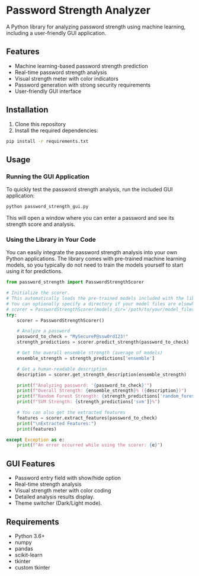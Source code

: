 # Password Strength Analyzer

A Python library for analyzing password strength using machine learning, including a user-friendly GUI application.

## Features

- Machine learning-based password strength prediction
- Real-time password strength analysis
- Visual strength meter with color indicators
- Password generation with strong security requirements
- User-friendly GUI interface

## Installation

1. Clone this repository
2. Install the required dependencies:
```bash
pip install -r requirements.txt
```

## Usage

### Running the GUI Application

To quickly test the password strength analysis, run the included GUI application:
```bash
python password_strength_gui.py
```
This will open a window where you can enter a password and see its strength score and analysis.

### Using the Library in Your Code

You can easily integrate the password strength analysis into your own Python applications. The library comes with pre-trained machine learning models, so you typically do not need to train the models yourself to start using it for predictions.

```python
from password_strength import PasswordStrengthScorer

# Initialize the scorer.
# This automatically loads the pre-trained models included with the library.
# You can optionally specify a directory if your model files are elsewhere:
# scorer = PasswordStrengthScorer(models_dir='/path/to/your/model_files')
try:
    scorer = PasswordStrengthScorer()

    # Analyze a password
    password_to_check = "MySecureP@ssw0rd123!"
    strength_predictions = scorer.predict_strength(password_to_check)

    # Get the overall ensemble strength (average of models)
    ensemble_strength = strength_predictions['ensemble']

    # Get a human-readable description
    description = scorer.get_strength_description(ensemble_strength)

    print(f"Analyzing password: '{password_to_check}'")
    print(f"Overall Strength: {ensemble_strength}% ({description})")
    print(f"Random Forest Strength: {strength_predictions['random_forest']}%")
    print(f"SVM Strength: {strength_predictions['svm']}%")

    # You can also get the extracted features
    features = scorer.extract_features(password_to_check)
    print("\nExtracted Features:")
    print(features)

except Exception as e:
    print(f"An error occurred while using the scorer: {e}")
```

## GUI Features

- Password entry field with show/hide option
- Real-time strength analysis
- Visual strength meter with color coding
- Detailed analysis results display.
- Theme switcher (Dark/Light mode).

## Requirements

- Python 3.6+
- numpy
- pandas
- scikit-learn
- tkinter
- custom tkinter
